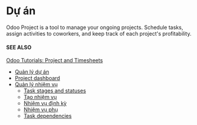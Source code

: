 # Dự án

Odoo Project is a tool to manage your ongoing projects. Schedule tasks, assign activities to
coworkers, and keep track of each project's profitability.

#### SEE ALSO
[Odoo Tutorials: Project and Timesheets](https://www.odoo.com/slides/project-and-timesheets-21)

* [Quản lý dự án](applications/services/project/project_management.md)
* [Project dashboard](applications/services/project/project_dashboard.md)
* [Quản lý nhiệm vụ](applications/services/project/tasks.md)
  * [Task stages and statuses](applications/services/project/tasks/task_stages_statuses.md)
  * [Tạo nhiệm vụ](applications/services/project/tasks/task_creation.md)
  * [Nhiệm vụ định kỳ](applications/services/project/tasks/recurring_tasks.md)
  * [Nhiệm vụ phụ](applications/services/project/tasks/sub-tasks.md)
  * [Task dependencies](applications/services/project/tasks/task_dependencies.md)
